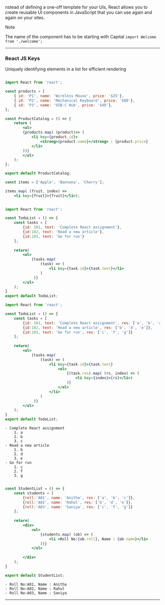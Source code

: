 nstead of defining a one-off template for your UIs, React allows
you to create reusable UI components in JavaScript that you can use again and again on your sites.

> [!note]
> The name of the component has to be starting with Capital
> `import Welcome from './welcome';`

___
### React JS Keys

Uniquely identifying elements in a list for efficient rendering

```jsx

import React from 'react';

const products = [
	{ id: 'P1', name: 'Wireless Mouse', price: '$25'},
	{ id: 'P2', name: 'Mechanical Keyboard', price: '$80'},
	{ id: 'P3', name: 'USB-C Hub', price: '$40'},
];

const ProductCatalog = () => {
	return (
		<ul>
		{products.map( (product)=> (
			<li key={product.id}>
				<strong>{product.name}</strong> : {product.price}
			</li>
		))}
		</ul>
	);
};

export default ProductCatalog;
```

```jsx
const items = ['Apple', 'Bannana', 'Cherry'];

items.map( (fruit, index) => 
	<li key={fruit}>{fruit}</li>);
	
```

```jsx
import React from 'react';

const TodoList = () => {
	const tasks = [
		{id: 101, text: 'Complete React assignment'},
		{id:102, text: 'Read a new article'},
		{id:103, text: 'Go for run'}
	];
	
	return(
		<ul>
			{tasks.map( 
				(task) => (
					<li key={task.id}>{task.text}</li>
				)
			 )}
		</ul>	
	);
}
export default TodoList;
```

```jsx
import React from 'react';

const TodoList = () => {
	const tasks = [
		{id: 101, text: 'Complete React assignment', res: ['a', 'b', 'c']},
		{id:102, text: 'Read a new article', res: ['b', 'd', 'e']},
		{id:103, text: 'Go for run', res: ['c', 'f', 'g']}
	];
	
	return(
		<ul>
			{tasks.map( 
				(task) => (
					<li key={task.id}>{task.text}
                        <ol>
                            {(task.res).map( (rs, index) => (
                                <li key={index}>{rs}</li>)
                            )}
                        </ol>
                    </li>
				)
			 )}
		</ul>	
	);
}
export default TodoList;
```

```
- Complete React assignment
    1. a
    2. b
    3. c
- Read a new article
    1. b
    2. d
    3. e
- Go for run
    1. c
    2. f
    3. g
```

```jsx

const StudentList = () => {
	const students = [
		{roll:'A01', name: 'Anitha', res: ['a', 'b', 'c']},
		{roll:'A02', name: 'Rahul', res: ['b', 'd', 'e']},
		{roll:'A03', name: 'Saniya', res: ['c', 'f', 'g']}
	];
    
    return(
        <div>
            <ul>
                {students.map( (ob) => (
                    <li >Roll No:{ob.roll}, Name : {ob.name}</li>
                ))}
            </ul>
        
        </div>  
    );
}

export default StudentList;
```

```
- Roll No:A01, Name : Anitha
- Roll No:A02, Name : Rahul
- Roll No:A03, Name : Saniya
```

____

